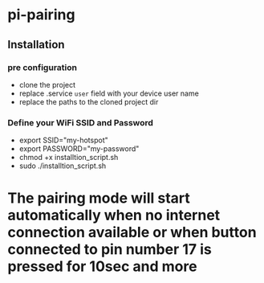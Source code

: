 # pi-pairing

## Installation
### pre configuration
- clone the project
- replace .service `user` field with your device user name
- replace the paths to the cloned project dir
  
### Define your WiFi SSID and Password
- export SSID="my-hotspot"
- export PASSWORD="my-password"
- chmod +x installtion_script.sh
- sudo ./installtion_script.sh

# The pairing mode will start automatically when no internet connection available or when button connected to pin number 17 is pressed for 10sec and more
